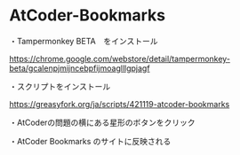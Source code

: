 # AtCoder-Bookmarks

・Tampermonkey BETA　をインストール

https://chrome.google.com/webstore/detail/tampermonkey-beta/gcalenpjmijncebpfijmoaglllgpjagf

・スクリプトをインストール

https://greasyfork.org/ja/scripts/421119-atcoder-bookmarks

・AtCoderの問題の横にある星形のボタンをクリック

・AtCoder Bookmarks のサイトに反映される